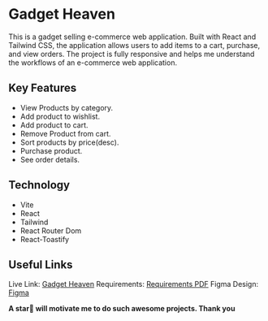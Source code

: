 # Gadget Heaven

This is a gadget selling e-commerce web application. Built with React and Tailwind CSS, the application allows users to add items to a cart, purchase, and view orders. The project is fully responsive and helps me understand the workflows of an e-commerce web application.

## Key Features

- View Products by category.
- Add product to wishlist.
- Add product to cart.
- Remove Product from cart.
- Sort products by price(desc).
- Purchase product.
- See order details.

## Technology

- Vite
- React
- Tailwind
- React Router Dom
- React-Toastify

## Useful Links

Live Link: [Gadget Heaven](https://ph-a8-gadget-heaven.vercel.app/)
Requirements: [Requirements PDF](/requirements.pdf)
Figma Design: [Figma](https://www.figma.com/design/qr7hizhQyfmitEimBC6blK/Assignment-8?node-id=0-1&node-type=canvas&t=7Sr6v8i3wIN015u6-0)

**A star🌟 will motivate me to do such awesome projects. Thank you**
